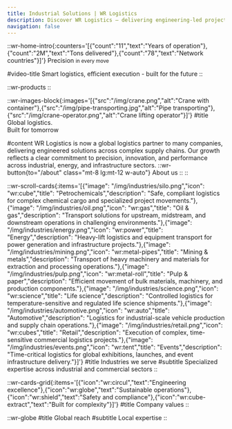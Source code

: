 ```yaml
---
title: Industrial Solutions | WR Logistics
description: Discover WR Logistics — delivering engineering-led project logistics for critical industries. Built for complexity, optimized for global performance.
navigation: false
---
```


::wr-home-intro{:counters='[{"count":"11","text":"Years of operation"},{"count":"2M","text":"Tons delivered"},{"count":"78","text":"Network countries"}]'}
<span>Precision</span>
<small>in every move</small>

#video-title
Smart logistics, efficient execution - built for the future
::

::wr-products
::

::wr-images-block{:images='[{"src":"/img/crane.png","alt":"Crane with container"},{"src":"/img/pipe-transporting.jpg","alt":"Pipe transporting"},{"src":"/img/crane-operator.png","alt":"Crane lifting operator"}]'}
#title
Global logistics. <br>
Built for tomorrow

#content
WR Logistics is now a global logistics partner to many companies, delivering engineered solutions across complex supply chains. Our growth reflects a clear commitment to precision, innovation, and performance across industrial, energy, and infrastructure sectors.
::wr-button{to="/about" class="mt-8 lg:mt-12 w-auto"}
About us
::
::

::wr-scroll-cards{:items='[{"image": "/img/industries/silo.png","icon": "wr:cube","title": "Petrochemicals","description": "Safe, compliant logistics for complex chemical cargo and specialized project movements."},{"image": "/img/industries/oil.png","icon": "wr:gas","title": "Oil & gas","description": "Transport solutions for upstream, midstream, and downstream operations in challenging environments."},{"image": "/img/industries/energy.png","icon": "wr:power","title": "Energy","description": "Heavy-lift logistics and equipment transport for power generation and infrastructure projects."},{"image": "/img/industries/mining.png","icon": "wr:metal-pipes","title": "Mining & metals","description": "Transport of heavy machinery and materials for extraction and processing operations."},{"image": "/img/industries/pulp.png","icon": "wr:metal-roll","title": "Pulp & paper","description": "Efficient movement of bulk materials, machinery, and production components."},{"image": "/img/industries/science.png","icon": "wr:science","title": "Life science","description": "Controlled logistics for temperature-sensitive and regulated life science shipments."},{"image": "/img/industries/automotive.png","icon": "wr:auto","title": "Automotive","description": "Logistics for industrial-scale vehicle production and supply chain operations."},{"image": "/img/industries/retail.png","icon": "wr:cubes","title": "Retail","description": "Execution of complex, time-sensitive commercial logistics projects."},{"image": "/img/industries/events.png","icon": "wr:tent","title": "Events","description": "Time-critical logistics for global exhibitions, launches, and event infrastructure delivery."}]'}
#title
Industries we serve
#subtitle
Specialized expertise across industrial and commercial sectors
::

::wr-cards-grid{:items='[{"icon":"wr:circul","text":"Engineering excellence"},{"icon":"wr:globe","text":"Sustainable operations"},{"icon":"wr:shield","text":"Safety and compliance"},{"icon":"wr:cube-extract","text":"Built for complexity"}]'}
#title
Company values
::

::wr-globe
#title
Global reach
#subtitle
Local expertise
::
